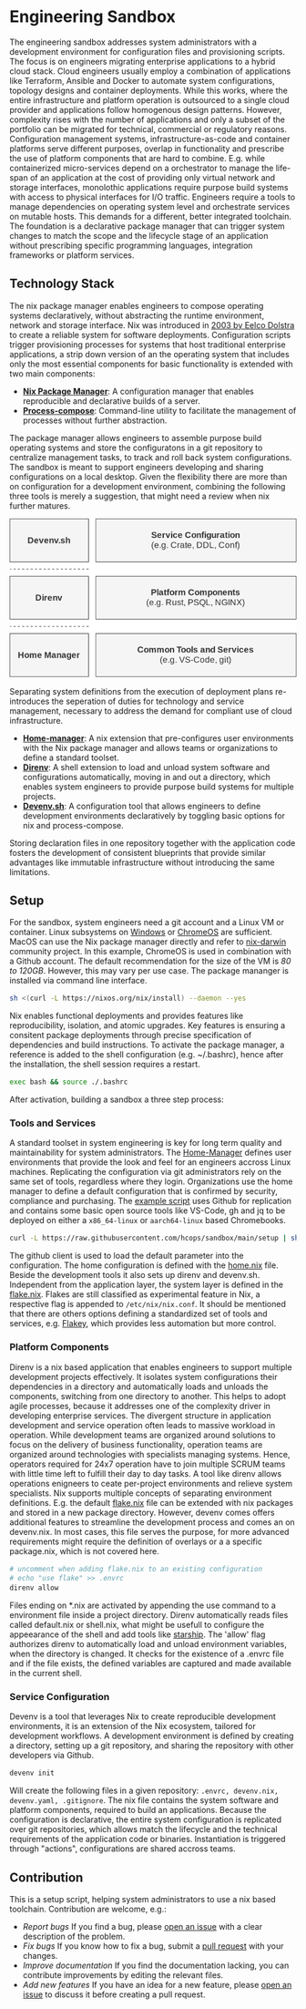# Engineering Sandbox

The engineering sandbox addresses system administrators with a development environment for configuration files and provisioning scripts. The focus is on engineers migrating enterprise applications to a hybrid cloud stack. Cloud engineers usually employ a combination of applications like Terraform, Ansible and Docker to automate system configurations, topology designs and container deployments. While this works, where the entire infrastructure and platform operation is outsourced to a single cloud provider and applications follow homogenous design patterns. However, complexity rises with the number of applications and only a subset of the portfolio can be migrated for technical, commercial or regulatory reasons. Configuration management systems, infrastructure-as-code and container platforms serve different purposes, overlap in functionality and prescribe the use of platform components that are hard to combine. E.g. while containerized micro-services depend on a orchestrator to manage the life-span of an application at the cost of providing only virtual network and storage interfaces, monolothic applications require purpose build systems with access to physical interfaces for I/O traffic. Engineers require a tools to manage dependencies on operating system level and orchestrate services on mutable hosts. This demands for a different, better integrated toolchain. The foundation is a declarative package manager that can trigger system changes to match the scope and the lifecycle stage of an application without prescribing specific programming languages, integration frameworks or platform services.

## Technology Stack

The nix package manager enables engineers to compose operating systems declaratively, without abstracting the runtime environment, network and storage interface. Nix was introduced in [2003 by Eelco Dolstra](https://en.wikipedia.org/wiki/Nix_(package_manager)) to create a reliable system for software deployments. Configuration scripts trigger provisioning processes for systems that host traditional enterprise applications, a strip down version of an the operating system that includes only the most essential components for basic functionality is extended with two main components:

* **[Nix Package Manager](https://nixos.org/)**: A configuration manager that enables reproducible and declarative builds of a server.
* **[Process-compose](https://f1bonacc1.github.io/process-compose/)**: Command-line utility to facilitate the management of processes without further abstraction.

The package manager allows engineers to assemble purpose build operating systems and store the configuratons in a git repository to centralize management tasks, to track and roll back system configurations. The sandbox is meant to support engineers developing and sharing configurations on a local desktop. Given the flexibility there are more than on configuration for a development environment, combining the following three tools is merely a suggestion, that might need a review when nix further matures.

![Alt text](./img/techStack.drawio.svg)

Separating system definitions from the execution of deployment plans re-introduces the seperation of duties for technology and service management, necessary to address the demand for compliant use of cloud infrastructure. 

* **[Home-manager](https://nixos.wiki/wiki/Home_Manager)**: A nix extension that pre-configures user environments with the Nix package manager and allows teams or organizations to define a standard toolset.
* **[Direnv](https://direnv.net/)**: A shell extension to load and unload system software and configurations automatically, moving in and out a directory, which enables system engineers to provide purpose build systems for multiple projects.
* **[Devenv.sh](https://devenv.sh/)**: A configuration tool that allows engineers to define development environments declaratively by toggling basic options for nix and process-compose.

Storing declaration files in one repository together with the application code fosters the development of consistent blueprints that provide similar advantages like immutable infrastructure without introducing the same limitations. 

## Setup

For the sandbox, system engineers need a git account and a Linux VM or container. Linux subsystems on [Windows](https://learn.microsoft.com/en-us/windows/wsl/about) or [ChromeOS](https://chromeos.dev/en/linux) are sufficient. MacOS can use the Nix package manager directly and refer to  [nix-darwin](https://github.com/LnL7/nix-darwin) community project. In this example, ChromeOS is used in combination with a Github account. The default recommendation for the size of the VM is *80 to 120GB*. However, this may vary per use case. The package mananger is installed via command line interface. 

```sh
sh <(curl -L https://nixos.org/nix/install) --daemon --yes
```

Nix enables functional deployments and provides features like reproducibility, isolation, and atomic upgrades. Key features is ensuring a consitent package deployments through precise specification of dependencies and build instructions. To activate the package manager, a reference is added to the shell configuration (e.g. ~/.bashrc), hence after the installation, the shell session requires a restart.

```sh
exec bash && source ./.bashrc
```

After activation, building a sandbox a three step process: 

### Tools and Services

A standard toolset in system engineering is key for long term quality and maintainability for system administrators. The [Home-Manager](https://nix-community.github.io/home-manager/) defines user environments that provide the look and feel for an engineers accross Linux machines. Replicating the configuration via git administrators rely on the same set of tools, regardless where they login. Organizations use the home manager to define a default configuration that is confirmed by security, compliance and purchasing. The [example script](./setup) uses Github for replication and contains some basic open source tools like VS-Code, gh and jq to be deployed on either a `x86_64-linux` or `aarch64-linux` based Chromebooks. 

```sh
curl -L https://raw.githubusercontent.com/hcops/sandbox/main/setup | sh -s -- <x86_64-linux or aarch64-linux>
```

The github client is used to load the default parameter into the configuration. The home configuration is defined with the [home.nix](./home.nix) file. Beside the development tools it also sets up direnv and devenv.sh. Independent from the application layer, the system layer is defined in the [flake.nix](./flake.nix). Flakes are still classified as experimental feature in Nix, a respective flag is appended to `/etc/nix/nix.conf`. It should be mentioned that there are others options defining a standardized set of tools and services, e.g. [Flakey](https://github.com/lf-/flakey-profile), which provides less automation but more control.

### Platform Components

Direnv is a nix based application that enables engineers to support multiple development projects effectively. It isolates system configurations their dependencies in a directory and automatically loads and unloads the components, switching from one directory to another. This helps to adopt agile processes, because it addresses one of the complexity driver in developing enterprise services. The divergent structure in application development and service operation often leads to massive workload in operation. While development teams are organized around solutions to focus on the delivery of business functionality, operation teams are organized around technologies with specialists managing systems. Hence, operators required for 24x7 operation have to join multiple SCRUM teams with little time left to fulfill their day to day tasks. A tool like direnv allows operations enigneers to ceate per-project environments and relieve system specialists. Nix supports multiple concepts of separating environment definitions. E.g. the default [flake.nix](./flake.nix) file can be extended with nix packages and stored in a new package directory. However, devenv comes offers additional features to streamline the development process and comes an on devenv.nix. In most cases, this file serves the purpose, for more advanced requirements might require the definition of overlays or a a specific package.nix, which is not covered here.  

```sh
# uncomment when adding flake.nix to an existing configuration
# echo "use flake" >> .envrc
direnv allow
```

Files ending on *.nix are activated by appending the use command to a environment file inside a project directory. Direnv automatically reads files called default.nix or shell.nix, what might be usefull to configure the appeearance of the shell and add tools like [starship](https://starship.rs/). The 'allow' flag authorizes direnv to automatically load and unload environment variables, when the directory is changed. It checks for the existence of a .envrc file and if the file exists, the defined variables are captured and made available in the current shell.  

### Service Configuration

Devenv is a tool that leverages Nix to create reproducible development environments, it is an extension of the Nix ecosystem, tailored for development workflows. A development environment is defined by creating a directory, setting up a git repository, and sharing the repository with other developers via Github.

```sh
devenv init
```

Will create the following files in a given repository: `.envrc, devenv.nix, devenv.yaml, .gitignore`. The nix file contains the system software and platform components, required to build an applications. Because the configuration is declarative, the entire system configuration is replicated over git repositories, which allows match the lifecycle and the technical requirements of the application code or binaries. Instantiation is triggered through "actions", configurations are shared accross teams.

## Contribution
This is a setup script, helping system administrators to use a nix based toolchain. Contribution are welcome, e.g.:
* *Report bugs* If you find a bug, please [open an issue](https://github.com/hcops/sandbox/issues/new) with a clear description of the problem.
* *Fix bugs* If you know how to fix a bug, submit a [pull request](https://github.com/hcops/sandbox/pull/new) with your changes.
* *Improve documentation* If you find the documentation lacking, you can contribute improvements by editing the relevant files.
* *Add new features* If you have an idea for a new feature, please [open an issue](https://github.com/hcops/sandbox/issues/new) to discuss it before creating a pull request.
